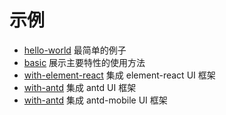 # 示例

- [hello-world](https://github.com/lnlfps/symph-joy/tree/master/examples/hello-world) 最简单的例子
- [basic](https://github.com/lnlfps/symph-joy/tree/master/examples/basic) 展示主要特性的使用方法
- [with-element-react](https://github.com/lnlfps/symph-joy/tree/master/examples/with-element-react) 集成 element-react UI 框架
- [with-antd](https://github.com/lnlfps/symph-joy/tree/master/examples/with-antd) 集成 antd UI 框架
- [with-antd](https://github.com/lnlfps/symph-joy/tree/master/examples/with-antd-mobile) 集成 antd-mobile UI 框架
